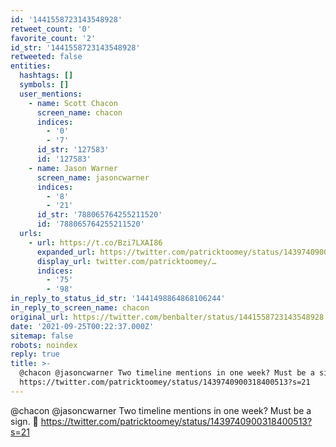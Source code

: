 ```yaml
---
id: '1441558723143548928'
retweet_count: '0'
favorite_count: '2'
id_str: '1441558723143548928'
retweeted: false
entities:
  hashtags: []
  symbols: []
  user_mentions:
    - name: Scott Chacon
      screen_name: chacon
      indices:
        - '0'
        - '7'
      id_str: '127583'
      id: '127583'
    - name: Jason Warner
      screen_name: jasoncwarner
      indices:
        - '8'
        - '21'
      id_str: '788065764255211520'
      id: '788065764255211520'
  urls:
    - url: https://t.co/Bzi7LXAI86
      expanded_url: https://twitter.com/patricktoomey/status/1439740900318400513?s=21
      display_url: twitter.com/patricktoomey/…
      indices:
        - '75'
        - '98'
in_reply_to_status_id_str: '1441498864868106244'
in_reply_to_screen_name: chacon
original_url: https://twitter.com/benbalter/status/1441558723143548928
date: '2021-09-25T00:22:37.000Z'
sitemap: false
robots: noindex
reply: true
title: >-
  @chacon @jasoncwarner Two timeline mentions in one week? Must be a sign. 
  https://twitter.com/patricktoomey/status/1439740900318400513?s=21
---
```


@chacon @jasoncwarner Two timeline mentions in one week? Must be a sign. 👀 https://twitter.com/patricktoomey/status/1439740900318400513?s=21